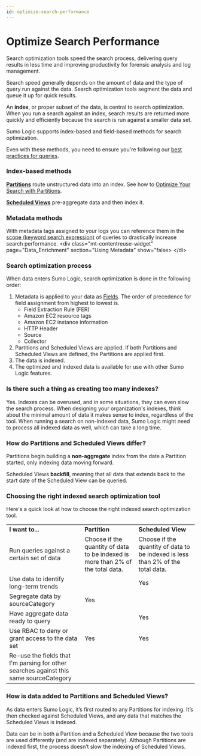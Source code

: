```yaml
---
id: optimize-search-performance
---
```


# Optimize Search Performance

Search optimization tools speed the search process, delivering query
results in less time and improving productivity for forensic analysis
and log management.

Search speed generally depends on the amount of data and the type of
query run against the data. Search optimization tools segment the data
and queue it up for quick results.

An **index**, or proper subset of the data, is central to search
optimization. When you run a search against an index, search results are
returned more quickly and efficiently because the search is run against
a smaller data set.

Sumo Logic supports index-based and field-based methods for search
optimization.

Even with these methods, you need to ensure you're following our [best
practices for
queries](Get-Started-with-Search/How-to-Build-a-Search/Best-Practices:-Search-Rules-to-Live-By.md "Best Practices: Search Rules to Live By").

### Index-based methods

[**Partitions**](../Manage/Partitions_and_Data_Tiers.md "Manage Partitions") route
unstructured data into an index. See how to [Optimize Your Search with
Partitions](Optimize-Search-Performance/Optimizing_Search_with_Partitions.md "Optimize Your Search with Partitions").

[**Scheduled
Views**](../Manage/Scheduled-Views.md "Manage Scheduled Views") pre-aggregate
data and then index it.

### Metadata methods

With metadata tags assigned to your logs you can reference them in the
[scope (keyword search
expression)](Get-Started-with-Search/How-to-Build-a-Search/Keyword-Search-Expressions.md "Keyword Search Expressions")
of queries to drastically increase search performance.
\<div class="mt-contentreuse-widget" page="Data_Enrichment"
section="Using Metadata" show="false\>
\</di\>

### Search optimization process

When data enters Sumo Logic, search optimization is done in the
following order:

1.  Metadata is applied to your data as
    [Fields](../Manage/Fields.md "Fields"). The order of precedence for
    field assignment from highest to lowest is. 
    -   Field Extraction Rule (FER)
    -   Amazon EC2 resource tags
    -   Amazon EC2 instance information
    -   HTTP Header
    -   Source
    -   Collector
2.  Partitions and Scheduled Views are applied. If both Partitions and
    Scheduled Views are defined, the Partitions are applied first.
3.  The data is indexed.
4.  The optimized and indexed data is available for use with other Sumo
    Logic features.

### Is there such a thing as creating too many indexes?

Yes. Indexes can be overused, and in some situations, they can even slow
the search process. When designing your organization's indexes, think
about the minimal amount of data it makes sense to index, regardless of
the tool. When running a search on non-indexed data, Sumo Logic might
need to process all indexed data as well, which can take a long time.

### How do Partitions and Scheduled Views differ?

Partitions begin building a **non-aggregate** index from the date a
Partition started, only indexing data moving forward.

Scheduled Views **backfill**, meaning that all data that extends back to
the start date of the Scheduled View can be queried.

### Choosing the right indexed search optimization tool

Here's a quick look at how to choose the right indexed search
optimization tool.

|                                                                                        |                                                                                 |                                                                                 |
|----------------------------------------------------------------------------------------|---------------------------------------------------------------------------------|---------------------------------------------------------------------------------|
| **I want to...**                                                                       | **Partition**                                                                   | **Scheduled View**                                                              |
| Run queries against a certain set of data                                              | Choose if the quantity of data to be indexed is more than 2% of the total data. | Choose if the quantity of data to be indexed is less than 2% of the total data. |
| Use data to identify long-term trends                                                  |                                                                                 | Yes                                                                             |
| Segregate data by sourceCategory                                                       | Yes                                                                             |                                                                                 |
| Have aggregate data ready to query                                                     |                                                                                 | Yes                                                                             |
| Use RBAC to deny or grant access to the data set                                       | Yes                                                                             | Yes                                                                             |
| Re-use the fields that I'm parsing for other searches against this same sourceCategory |                                                                                 |                                                                                 |

### How is data added to Partitions and Scheduled Views?

As data enters Sumo Logic, it’s first routed to any Partitions for
indexing. It’s then checked against Scheduled Views, and any data that
matches the Scheduled Views is indexed.

Data can be in both a Partition and a Scheduled View because the two
tools are used differently (and are indexed separately). Although
Partitions are indexed first, the process doesn’t slow the indexing of
Scheduled Views.
